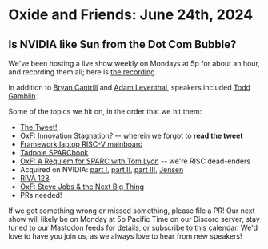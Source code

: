 # Oxide and Friends: June 24th, 2024

## Is NVIDIA like Sun from the Dot Com Bubble?

We've been hosting a live show weekly on Mondays at 5p for about an hour,
and recording them all; here is
[the recording](https://youtu.be/29Uuvb_dJFk).

In addition to
[Bryan Cantrill](https://mastodon.social/@bcantrill) and
[Adam Leventhal](https://mastodon.social/@ahl),
speakers included
[Todd Gamblin](https://hachyderm.io/@tgamblin).

Some of the topics we hit on, in the order that we hit them:

- [The Tweet!](https://x.com/ErrataRob/status/1804018865145315529)
- [OxF: Innovation Stagnation?](https://share.transistor.fm/s/f0c79828) -- wherein we forgot to **read the tweet**
- [Framework laptop RISC-V mainboard](https://frame.work/blog/introducing-a-new-risc-v-mainboard-from-deepcomputing)
- [Tadpole SPARCbook](https://www.computinghistory.org.uk/det/32324/Tadpole-SPARCbook-3/)
- [OxF: A Requiem for SPARC with Tom Lyon](https://share.transistor.fm/s/b8d12de1) -- we're RISC dead-enders
- Acquired on NVIDIA: [part I](https://www.acquired.fm/episodes/nvidia-the-gpu-company-1993-2006), [part II](https://www.acquired.fm/episodes/nvidia-the-machine-learning-company-2006-2022), [part III](https://www.acquired.fm/episodes/nvidia-the-dawn-of-the-ai-era), [Jensen](https://www.acquired.fm/episodes/jensen-huang)
- [RIVA 128](https://en.wikipedia.org/wiki/RIVA_128)
- [OxF: Steve Jobs & the Next Big Thing](https://share.transistor.fm/s/bc06a9c9)
- PRs needed!

If we got something wrong or missed something, please file a PR!
Our next show will likely be on Monday at 5p Pacific Time on our Discord
server; stay tuned to our Mastodon feeds for details, or [subscribe to this
calendar](https://calendar.google.com/calendar/ical/c_318925f4185aa71c4524d0d6127f31058c9e21f29f017d48a0fca6f564969cd0%40group.calendar.google.com/public/basic.ics).
We'd love to have you join us, as we always love to hear from new speakers!

